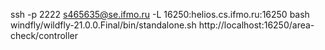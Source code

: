 ssh -p 2222 s465635@se.ifmo.ru -L 16250:helios.cs.ifmo.ru:16250
bash windfly/wildfly-21.0.0.Final/bin/standalone.sh
http://localhost:16250/area-check/controller



